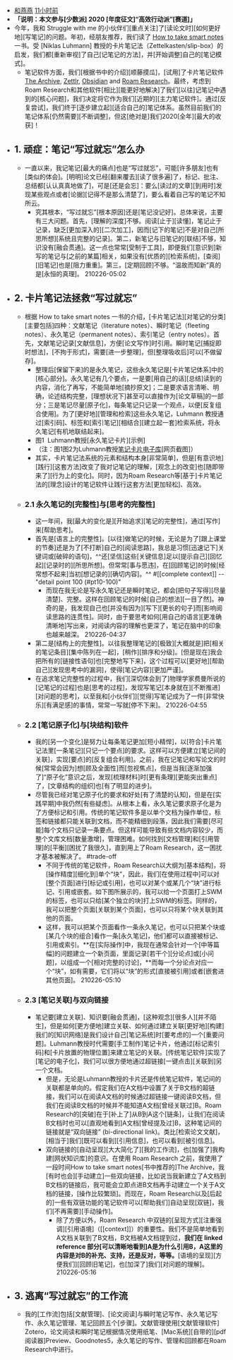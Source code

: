 - [和燕燕](https://sspai.com/u/jena0930/updates)
[11小时前](https://sspai.com/post/65224)
- __「说明：本文参与[少数派] 2020 [年度征文]“高效行动派”[赛道]」__
- 今年，我和 Struggle with me 的小伙伴们[重点关注]了[读论文时][如何更好地][写笔记]的问题。年初，经朋友推荐，我们读了 [How to take smart notes](https://book.douban.com/subject/30216624/) 一书。受 [Niklas Luhmann] 教授的卡片笔记法（Zettelkasten/slip-box）的启发，我们都[重新审视]了自己[记笔记的方法]，并[开始调整]自己的[笔记模式]。
    - 笔记软件方面，我们[根据书中的介绍][顺藤摸瓜]，[试用]了卡片笔记软件 [The Archive](https://zettelkasten.de/the-archive/), [Zettlr](https://www.zettlr.com/), [Obsidian](https://obsidian.md/) and [Roam Research](https://roamresearch.com/)。最终，考虑到Roam Research和其他软件[相比][能更好地解决]了我们[以往]记笔记中遇到的[核心问题]，我们决定将它作为我们[近期的][主力笔记软件]。通过[反复尝试]，我们终于[逐步建立起][适合自己的]笔记体系。虽然目前我们的笔记体系[仍然需要][不断调整]，但这[绝对是]我们2020[全年][最大的收获]！
- ## 1. 顽症：笔记“写过就忘”怎么办
    - 一直以来，我记笔记[最大的痛点]也是“写过就忘”，可能[许多朋友]也有[类似的体会]。[明明]论文已经[翻来覆去][读了很多遍]了，标记、批注、总结都[认认真真地做了]，可是[还是会忘]：要么[读过的文章][到用时]发现某些观点或者[论据][记得不是那么清楚了]，要么看着自己写的笔记不知所云。
        - 究其根本，“写过就忘”[根本原因]还是[笔记没记好]。总体来说，主要有三大问题。首先，[理解的深度]不够。阅读[止于][读懂]，笔记止于记录，缺乏[更加深入的][二次加工]，因而[记下的笔记]不是对自己[所思所想][系统且完整的记录]。第二，新笔记与旧笔记的[联结]不够，知识没有[融会贯通]。这一点也常常[受制于工具]，即便我们[意识到]新写的笔记与[之前的某篇]相关，如果没有[优质的][检索系统]，[查阅][旧笔记]也是[阻力重重]。第三，[定期回顾]不够。“温故而知新”真的是[永恒的真理]。
210226-05:02
- ## 2. 卡片笔记法拯救“写过就忘”
    - 根据 How to take smart notes 一书的介绍，[卡片笔记法][对笔记的分类][主要包括]四种：文献笔记（literature notes）、瞬时笔记（fleeting notes）、永久笔记（permanent notes）、索引笔记（entry notes）。首先，文献笔记记录[文献信息]，方便[论文写作]时引用。瞬时笔记[捕捉即时想法]，[不拘于形式]，需要[进一步整理]，但[整理吸收后]可以[不做留存]。
        - 整理后[保留下来]的是永久笔记，这些永久笔记是[卡片笔记体系]中的[核心部分]。永久笔记有几个要点，一是要[用自己的话][总结]读到的内容，消化了再写，不能简单地[摘抄原文]；二是要求语言清晰、明确，论述结构完整，[理想状况下]甚至可以直接作为[论文草稿]的一部分；三是笔记尽量[原子化]，每条笔记只记录一个观点，以便[反复组合使用]。为了[更好地][管理和检索]这些永久笔记，Luhmann 教授通过[索引码]、标签和[索引笔记][相结合][建立起一套]检索系统，将永久笔记[有机地联结起来]。
        - 图1  Luhmann教授[永久笔记卡片][示例]
        - （注：图1图2为Luhmann教授[笔记卡片电子库](https://niklas-luhmann-archiv.de/bestand/zettelkasten/suche)[网页截图]）
        - 其实，卡片笔记法系统的元素和结构本身[非常简单]，但是[有意识地][践行][这套方法]改变了我对记笔记的理解，[观念上的改变]也[随即带来了][行为上的变化]。同时，因为Roam Research等[基于]卡片笔记法的[理念]设计的笔记软件让践行这套方法[更加轻松]、高效。
    - ### 2.1 永久笔记的[完整性]与[思考的完整性]
        - 这一年间，我[最大的变化是][开始追求][笔记的完整性]，通过[写作]来[帮助思考]。
        - 首先是[语言上的完整性]。[以往]做笔记的时候，无论是为了[跟上课堂的节奏]还是为了[不打断]自己的[阅读思路]，我总是习惯[迅速记下]关键词或[破碎的语句]，^^还[坚信]这些[关键信息]足以[提示自己][回忆起][记录时的][所思所想]。但常常[事与愿违]，在[回顾笔记]的时候[经常想不起来]当初[想记录的][确切内容]。^^ #[[complete context]] -- "detail point 100 (#pt10-100)"
            - 而现在我无论是写永久笔记还是瞬时笔记，都会[把句子写得][尽量清楚]、完整。这样在回顾笔记的时候[自己的想法][一目了然]。神奇的是，我发现自己也[并没有因为][写下][更长的句子]而[影响阅读思路的连贯性]。同时，由于要思考如何[用自己的语言][更准确清晰地]写出来，对阅读内容的理解也更深了，笔记在脑中的印象也越来越深。
210226-04:37
        - 第二是[结构上的完整性]。以往我整理笔记的[极致][大概就是]把[相关的笔记条目][集中陈列在一起]，[稍作][排序和分级]。[但是现在]我会把所有的[链接性语句]也[完整地写下来]，这个过程可以[更好地][帮助自己][发现思考中的漏洞]，使得[笔记内容][更加严谨]。
        - 在追求笔记完整性的过程中，我们[深切体会到了]物理学家费曼所说的[记笔记的过程]也是[思考的过程]，发现写笔记[本身就在][不断推进][对问题的思考]，以至我和[小伙伴们][觉得]写笔记成为了一件[非常快乐][有满足感]的事情，常常一写就[停不下来]。
210226-04:55
    - ### 2.2 [笔记原子化]与[块结构]软件
        - 我的[另一个变化]是努力让每条笔记更加[短小精悍]，以[符合]卡片笔记法里[一条笔记][只记一个要点]的要求。这样可以方便建立[笔记间的关联]，实现[要点]的[反复组合利用]。之前，我在记笔记和写论文的时候[常常会因为]想[顾及全面性]而[忽视焦点]，但是当我[逐渐加强了]“原子化”意识之后，发现[梳理材料]时[更有条理][更能突出重点]了，[文章结构的组织]也[有了明显的进步]。
        - 尽管我已经对笔记原子化的要求和好处[有了清楚的认知]，但是在[实践早期]中我仍然[有些疑虑]。从根本上看，永久笔记要求原子化是为了方便标记和引用。传统的笔记软件多是以单个文档为操作单位，标签和链接都只能关联到文档，而不能精细到段落，因此我们需要[尽可能]每个文档只记录一条要点。但这样可能导致有些文档内容较少，而整个文库文档[数量激增]，管理困难。如何找到[文档管理]和[引用管理]的[平衡][困扰了我很久]，直到用上了Roam Research，这一困扰才基本被解决了。 #trade-off
            - 不同于传统的笔记软件，Roam Research以大纲为[基本结构]，将[操作精度][细化到]单个“块”，因此，我们[在使用过程中]可以对[整个页面]进行[标记或引用]，也可以对某个或某几个“块”进行标记、引用或嵌套。如下图所展示的，我可以给一个页面打上SWM的标签，也可以只给[某个独立的块]打上SWM的标签。同样的，我可以把整个页面[关联到某个页面]，也可以只将某个块关联到其他的页面。
            - 这样，我可以把某个页面看作一条永久笔记，也可以只把某个块或[某几个块的组合]看作一条[永久笔记]，他们都可以直接被标记、引用或索引。**在[实际操作]中，我现在通常会针对一个[中等篇幅]的问题建立一个新页面，里面记录[若干个][分论点]或[小问题]，以组成一个[相对完整的讨论]，**而每一个分论点对应一个“块”，如有需要，它们将以“块”的形式[直接被引用]或者[嵌套进其他页面]。
210226-05:10
    - ### 2.3 [笔记关联]与双向链接
        - 笔记要[建立关联]、知识要[融会贯通]，[这种观念][很多人][并不陌生]，但是如何[更方便地]建立关联、如何通过建立关联[更好地][构建]我们的[知识网络]是我们设计自己[笔记系统]时[要考虑的]一个[重要问题]。Luhmann教授时代需要[手工制作]笔记卡片，他通过[标记索引码]和[卡片放置的物理位置]来建立笔记的关联。[传统笔记软件]实现了[笔记的电子化]，我们可以很方便地通过超链接[一键点击][关联到]另一个文档。
            - 但是，无论是Luhmann教授的卡片还是传统笔记软件，笔记间的关联都是单向的。假定我们在A文档中设置了关于B文档的超链接，我们可以在阅读A文档的时候通过超链接一键阅读B文档，但我们在阅读B文档的时候并不能知道A文档[曾经关联过]B。Roam Research的[突破]在于[补上了]从B到A这个[链条]，让我们在阅读B文档时也可以[直观地看到]A文档[曾经提及过]B，这种笔记间的链接就是“双向链接” (bi-directional link)。类比[检索论文文献]，[相当于]我们[既可以看到][引用信息]，也可以看到[被引信息]。
            - 双向链接的[自动呈现][大大简化了][我的工作流]，也[加强了]我构建[网状知识库]的意识。在使用 Roam Research 之前，我使用了一段时间How to take smart notes[书中推荐的]The Archive，我[有时也会][手动建立]一些双向链接，比如说当我新建立了A文档到B文档的链接后，我可能会立即点进B文档再手动建立一个关于A文档的链接，[操作比较繁琐]。而现在，Roam Research以及[后起的]一些有双链功能的笔记软件可以[帮助我们]自动呈现[双链]，我们[不再需要][手动操作]。
                - 除了方便以外，Roam Research 中双链的[呈现方式][注重强调][引用语境]（[[context]]）的重要性。我们不是简单地看到A文档关联到了B文档，B文档被A文档提到过，__我们在 linked reference 部分[可以清晰地看到]A是为什么引用B，A这里的内容是对B的补充、支持，还是反对，等等。__[语境的呈现][方便我们][回顾旧笔记]，也[加深了]我们[对问题的理解]。
210226-05:16
- ## 3. 逃离“写过就忘”的工作流
    - 我的[工作流]包括[文献管理]、[论文阅读]与瞬时笔记写作、永久笔记写作、永久笔记管理、笔记回顾五个[步骤]。文献管理使用[文献管理软件] Zotero，论文阅读和瞬时笔记根据情况使用纸笔、[Mac系统][自带的][pdf阅读器]Preview、Goodnotes5，永久笔记的写作、管理和回顾都在Roam Research中进行。

